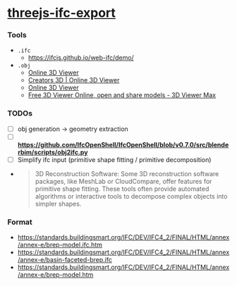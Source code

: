 [threejs-ifc-export](https://dirkarnez.github.io/threejs-ifc-export/)
=====================================================================

### Tools
- `.ifc`
  - https://ifcjs.github.io/web-ifc/demo/
- `.obj`
  - [Online 3D Viewer](https://fetchcfd.com/3d-viewer)
  - [Creators 3D | Online 3D Viewer](https://www.creators3d.com/online-viewer)
  - [Online 3D Viewer](https://3dviewer.net/)
  - [Free 3D Viewer Online, open and share models - 3D Viewer Max](https://3dviewermax.com/)
### TODOs
- [ ] obj generation -> geometry extraction
- [ ] **https://github.com/IfcOpenShell/IfcOpenShell/blob/v0.7.0/src/blenderbim/scripts/obj2ifc.py**
- [ ] Simplify ifc input (primitive shape fitting / primitive decomposition)
 - > 3D Reconstruction Software: Some 3D reconstruction software packages, like MeshLab or CloudCompare, offer features for primitive shape fitting. These tools often provide automated algorithms or interactive tools to decompose complex objects into simpler shapes.
### Format
- https://standards.buildingsmart.org/IFC/DEV/IFC4_2/FINAL/HTML/annex/annex-e/brep-model.ifc.htm
- https://standards.buildingsmart.org/IFC/DEV/IFC4_2/FINAL/HTML/annex/annex-e/basin-faceted-brep.ifc
- https://standards.buildingsmart.org/IFC/DEV/IFC4_2/FINAL/HTML/annex/annex-e/brep-model.htm

